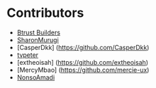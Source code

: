 # Contributors
 - [Btrust Builders](https://github.com/btrust-builders)
 - [SharonMurugi](https://github.com/SharonMurugi)
 - [CasperDkk] (https://github.com/CasperDkk)
 - [tvpeter](https://github.com/tvpeter)
 - [extheoisah]
(https://github.com/extheoisah)
 - [MercyMbao]
(https://github.com/mercie-ux)
 - [NonsoAmadi](https://github.com/NonsoAmadi10)